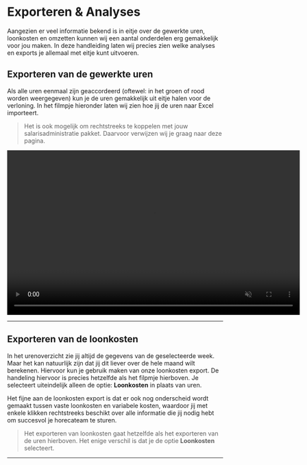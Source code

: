 # Exporteren & Analyses
Aangezien er veel informatie bekend is in eitje over de gewerkte uren, loonkosten en omzetten kunnen wij een aantal onderdelen erg gemakkelijk voor jou maken. In deze handleiding laten wij precies zien welke analyses en exports je allemaal met eitje kunt uitvoeren.

## Exporteren van de gewerkte uren
Als alle uren eenmaal zijn geaccordeerd (oftewel: in het groen of rood worden weergegeven) kun je de uren gemakkelijk uit eitje halen voor de verloning. In het filmpje hieronder laten wij zien hoe jij de uren naar Excel importeert.

> Het is ook mogelijk om rechtstreeks te koppelen met jouw salarisadministratie pakket. Daarvoor verwijzen wij je graag naar deze pagina.


<video controls
       muted 
       src="/assets/urenExporteren.mov"
       width="683"
       height="384">
</video>


---


## Exporteren van de loonkosten
In het urenoverzicht zie jij altijd de gegevens van de geselecteerde week. Maar het kan natuurlijk zijn dat jij dit liever over de hele maand wilt berekenen. Hiervoor kun je gebruik maken van onze loonkosten export. De handeling hiervoor is precies hetzelfde als het filpmje hierboven. Je selecteert uiteindelijk alleen de optie: **Loonkosten** in plaats van uren. 

Het fijne aan de loonkosten export is dat er ook nog onderscheid wordt gemaakt tussen vaste loonkosten en variabele kosten, waardoor jij met enkele klikken rechtstreeks beschikt over alle informatie die jij nodig hebt om succesvol je horecateam te sturen.

> Het exporteren van loonkosten gaat hetzelfde als het exporteren van de uren hierboven. Het enige verschil is dat je de optie **Loonkosten** selecteert.


---

